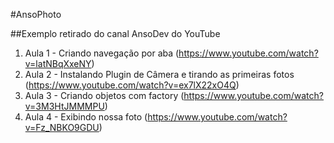 #AnsoPhoto

##Exemplo retirado do canal AnsoDev do YouTube

1. Aula 1 - Criando navegação por aba (https://www.youtube.com/watch?v=latNBqXxeNY)
1. Aula 2 - Instalando Plugin de Câmera e tirando as primeiras fotos (https://www.youtube.com/watch?v=ex7lX22xO4Q)
1. Aula 3 - Criando objetos com factory (https://www.youtube.com/watch?v=3M3HtJMMMPU)
1. Aula 4 - Exibindo nossa foto (https://www.youtube.com/watch?v=Fz_NBKO9GDU)